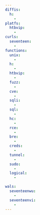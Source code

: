 ```yaml
---
diffis:
  h:
    -
platfs:
  htbvip:
    -
curls:
  seventeen:
    -
functions:
  unix:
    -
  h:
    -
  htbvip:
    -
  fuzz:
    -
  cve:
    -
  sqli:
    -
  sql:
    -
  hc:
    -
  rce:
    -
  bre:
    -
  creds:
    -
  tunnel:
    -
  sudo:
    -
  logical:
    -

wals:
  seventeenwu:
    -
  seventeenvi:
    -
---
```

